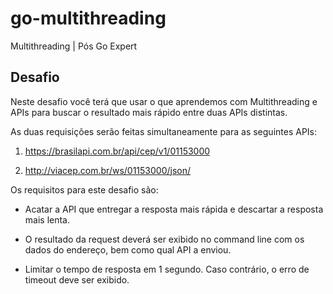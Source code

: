 # go-multithreading

Multithreading | Pós Go Expert

## Desafio

Neste desafio você terá que usar o que aprendemos com Multithreading e APIs para buscar o resultado mais rápido entre duas APIs distintas.

As duas requisições serão feitas simultaneamente para as seguintes APIs:

1. https://brasilapi.com.br/api/cep/v1/01153000

1. http://viacep.com.br/ws/01153000/json/

Os requisitos para este desafio são:

-   Acatar a API que entregar a resposta mais rápida e descartar a resposta mais lenta.

-   O resultado da request deverá ser exibido no command line com os dados do endereço, bem como qual API a enviou.

-   Limitar o tempo de resposta em 1 segundo. Caso contrário, o erro de timeout deve ser exibido.
